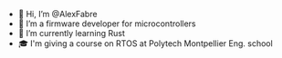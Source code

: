 - 👋 Hi, I’m @AlexFabre
- 👀 I’m a firmware developer for microcontrollers
- 🌱 I’m currently learning Rust
- 🎓 I'm giving a course on RTOS at Polytech Montpellier Eng. school

<!---
AlexFabre/AlexFabre is a ✨ special ✨ repository because its `README.md` (this file) appears on your GitHub profile.
You can click the Preview link to take a look at your changes.
--->
